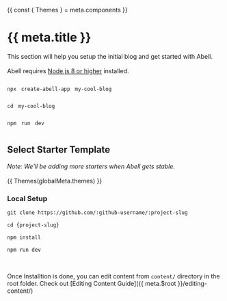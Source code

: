 {{
  const { Themes } = meta.components
}}

# {{ meta.title }}

This section will help you setup the initial blog and get started with Abell.
<br/><br/>
Abell requires [Node.js 8 or higher](https://nodejs.org) installed.

<pre>
<code class="hljs language-md shadow" style="word-spacing: 4px;line-height: 40px;">npx create-abell-app my-cool-blog<br/>cd my-cool-blog<br/>npm run dev</code>
</pre>

## Select Starter Template

*Note: We'll be adding more starters when Abell gets stable.*
<br/><br/>
{{ Themes(globalMeta.themes) }}

### Local Setup
```md
git clone https://github.com/:github-username/:project-slug

cd {project-slug}

npm install

npm run dev
```

<br/>

Once Installtion is done, you can edit content from `content/` directory in the root folder. Check out [Editing Content Guide]({{ meta.$root }}/editing-content/)
<br/><br/>